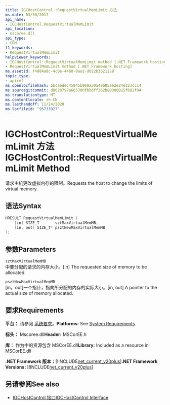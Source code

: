 ```yaml
---
title: IGCHostControl::RequestVirtualMemLimit 方法
ms.date: 03/30/2017
api_name:
- IGCHostControl.RequestVirtualMemLimit
api_location:
- mscoree.dll
api_type:
- COM
f1_keywords:
- RequestVirtualMemLimit
helpviewer_keywords:
- IGCHostControl::RequestVirtualMemLimit method [.NET Framework hosting]
- RequestVirtualMemLimit method [.NET Framework hosting]
ms.assetid: f4984a8c-4c0e-4460-9aa1-d022b3621228
topic_type:
- apiref
ms.openlocfilehash: bbcabdec45945b969230a40b85a62e24e323ccc4
ms.sourcegitcommit: d8020797a6657d0fbbdff362b80300815f682f94
ms.translationtype: MT
ms.contentlocale: zh-CN
ms.lasthandoff: 11/24/2020
ms.locfileid: "95733927"
---
```

# <a name="igchostcontrolrequestvirtualmemlimit-method"></a><span data-ttu-id="7bae0-102">IGCHostControl::RequestVirtualMemLimit 方法</span><span class="sxs-lookup"><span data-stu-id="7bae0-102">IGCHostControl::RequestVirtualMemLimit Method</span></span>

<span data-ttu-id="7bae0-103">请求主机更改虚拟内存的限制。</span><span class="sxs-lookup"><span data-stu-id="7bae0-103">Requests the host to change the limits of virtual memory.</span></span>  
  
## <a name="syntax"></a><span data-ttu-id="7bae0-104">语法</span><span class="sxs-lookup"><span data-stu-id="7bae0-104">Syntax</span></span>  
  
```cpp  
HRESULT RequestVirtualMemLimit (  
    [in] SIZE_T       sztMaxVirtualMemMB,  
    [in, out] SIZE_T* psztNewMaxVirtualMemMB  
);  
```  
  
## <a name="parameters"></a><span data-ttu-id="7bae0-105">参数</span><span class="sxs-lookup"><span data-stu-id="7bae0-105">Parameters</span></span>  

 `sztMaxVirtualMemMB`  
 <span data-ttu-id="7bae0-106">中要分配的请求的内存大小。</span><span class="sxs-lookup"><span data-stu-id="7bae0-106">[in] The requested size of memory to be allocated.</span></span>  
  
 `psztNewMaxVirtualMemMB`  
 <span data-ttu-id="7bae0-107">[in，out]一个指针，指向所分配的内存的实际大小。</span><span class="sxs-lookup"><span data-stu-id="7bae0-107">[in, out] A pointer to the actual size of memory allocated.</span></span>  
  
## <a name="requirements"></a><span data-ttu-id="7bae0-108">要求</span><span class="sxs-lookup"><span data-stu-id="7bae0-108">Requirements</span></span>  

 <span data-ttu-id="7bae0-109">**平台：** 请参阅 [系统要求](../../get-started/system-requirements.md)。</span><span class="sxs-lookup"><span data-stu-id="7bae0-109">**Platforms:** See [System Requirements](../../get-started/system-requirements.md).</span></span>  
  
 <span data-ttu-id="7bae0-110">**标头：** Mscoree.dll</span><span class="sxs-lookup"><span data-stu-id="7bae0-110">**Header:** MSCorEE.h</span></span>  
  
 <span data-ttu-id="7bae0-111">**库：** 作为中的资源包含 MSCorEE.dll</span><span class="sxs-lookup"><span data-stu-id="7bae0-111">**Library:** Included as a resource in MSCorEE.dll</span></span>  
  
 <span data-ttu-id="7bae0-112">**.NET Framework 版本：**[!INCLUDE[net_current_v20plus](../../../../includes/net-current-v20plus-md.md)]</span><span class="sxs-lookup"><span data-stu-id="7bae0-112">**.NET Framework Versions:** [!INCLUDE[net_current_v20plus](../../../../includes/net-current-v20plus-md.md)]</span></span>  
  
## <a name="see-also"></a><span data-ttu-id="7bae0-113">另请参阅</span><span class="sxs-lookup"><span data-stu-id="7bae0-113">See also</span></span>

- [<span data-ttu-id="7bae0-114">IGCHostControl 接口</span><span class="sxs-lookup"><span data-stu-id="7bae0-114">IGCHostControl Interface</span></span>](igchostcontrol-interface.md)
